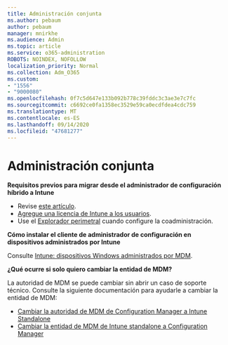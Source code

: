 ```yaml
---
title: Administración conjunta
ms.author: pebaum
author: pebaum
manager: mnirkhe
ms.audience: Admin
ms.topic: article
ms.service: o365-administration
ROBOTS: NOINDEX, NOFOLLOW
localization_priority: Normal
ms.collection: Adm_O365
ms.custom:
- "1556"
- "9000080"
ms.openlocfilehash: 0f7c5d647e133b092b778c39fddc3c3ae3e7c7fc
ms.sourcegitcommit: c6692ce0fa1358ec3529e59ca0ecdfdea4cdc759
ms.translationtype: MT
ms.contentlocale: es-ES
ms.lasthandoff: 09/14/2020
ms.locfileid: "47681277"
---
```

# <a name="co-management"></a>Administración conjunta

**Requisitos previos para migrar desde el administrador de configuración híbrido a Intune**

- Revise [este artículo](https://docs.microsoft.com/configmgr/mdm/deploy-use/migrate-hybridmdm-to-intunesa).
- [Agregue una licencia de Intune a los usuarios](https://docs.microsoft.com/intune/licenses-assign).
- Use el [Explorador perimetral](https://www.microsoft.com/windows/microsoft-edge) cuando configure la coadministración.

**Cómo instalar el cliente de administrador de configuración en dispositivos administrados por Intune**

Consulte [Intune: dispositivos Windows administrados por MDM](https://docs.microsoft.com/configmgr/core/clients/deploy/deploy-clients-to-windows-computers#bkmk_mdm).

**¿Qué ocurre si solo quiero cambiar la entidad de MDM?**

La autoridad de MDM se puede cambiar sin abrir un caso de soporte técnico. Consulte la siguiente documentación para ayudarle a cambiar la entidad de MDM:

- [Cambiar la autoridad de MDM de Configuration Manager a Intune Standalone](https://docs.microsoft.com/configmgr/mdm/deploy-use/migrate-change-mdm-authority)
- [Cambiar la entidad de MDM de Intune standalone a Configuration Manager](https://docs.microsoft.com/configmgr/mdm/deploy-use/change-mdm-authority)
